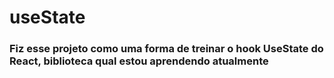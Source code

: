 <h1> useState </h1>

<h3> Fiz esse projeto como uma forma de treinar o hook UseState do React, biblioteca qual estou aprendendo atualmente  </h3>
 


